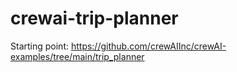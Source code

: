 # crewai-trip-planner

Starting point: https://github.com/crewAIInc/crewAI-examples/tree/main/trip_planner

